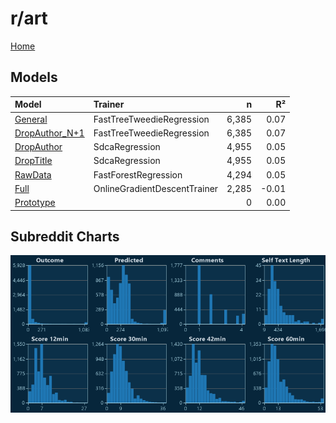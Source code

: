 # r/art

[Home](../index.md)

## Models

|Model|Trainer|n|R²|
|:---|:---|---:|---:|
|[General](models/hunch_art_General.md)|FastTreeTweedieRegression|6,385|0.07|
|[DropAuthor_N+1](models/hunch_art_DropAuthor_N+1.md)|FastTreeTweedieRegression|6,385|0.07|
|[DropAuthor](models/hunch_art_DropAuthor.md)|SdcaRegression|4,955|0.05|
|[DropTitle](models/hunch_art_DropTitle.md)|SdcaRegression|4,955|0.05|
|[RawData](models/hunch_art_RawData.md)|FastForestRegression|4,294|0.05|
|[Full](models/hunch_art_Full.md)|OnlineGradientDescentTrainer|2,285|-0.01|
|[Prototype](models/hunch_art_Prototype.md)||0|0.00|

## Subreddit Charts

![r/art Distributions](../images/hunch_art_Distributions.png "r/art Distributions")

